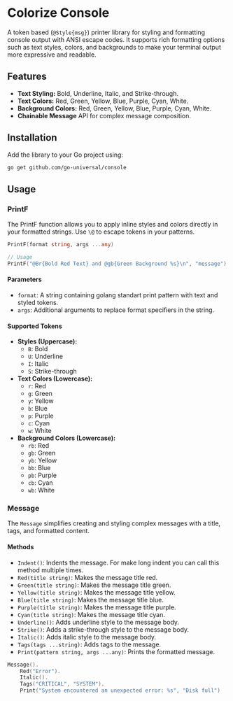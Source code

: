# Colorize Console

A token based (`@Style{msg}`) printer library for styling and formatting console output with ANSI escape codes. It supports rich formatting options such as text styles, colors, and backgrounds to make your terminal output more expressive and readable.

## Features

- **Text Styling:** Bold, Underline, Italic, and Strike-through.
- **Text Colors:** Red, Green, Yellow, Blue, Purple, Cyan, White.
- **Background Colors:** Red, Green, Yellow, Blue, Purple, Cyan, White.
- **Chainable Message** API for complex message composition.

## Installation

Add the library to your Go project using:

```sh
go get github.com/go-universal/console
```

## Usage

### PrintF

The PrintF function allows you to apply inline styles and colors directly in your formatted strings. Use `\@` to escape tokens in your patterns.

```go
PrintF(format string, args ...any)

// Usage
PrintF("@Br{Bold Red Text} and @gb{Green Background %s}\n", "message")
```

#### Parameters

- `format`: A string containing golang standart print pattern with text and styled tokens.
- `args`: Additional arguments to replace format specifiers in the string.

#### Supported Tokens

- **Styles (Uppercase):**
  - `B`: Bold
  - `U`: Underline
  - `I`: Italic
  - `S`: Strike-through
- **Text Colors (Lowercase):**
  - `r`: Red
  - `g`: Green
  - `y`: Yellow
  - `b`: Blue
  - `p`: Purple
  - `c`: Cyan
  - `w`: White
- **Background Colors (Lowercase):**
  - `rb`: Red
  - `gb`: Green
  - `yb`: Yellow
  - `bb`: Blue
  - `pb`: Purple
  - `cb`: Cyan
  - `wb`: White

### Message

The `Message` simplifies creating and styling complex messages with a title, tags, and formatted content.

#### Methods

- `Indent()`: Indents the message. For make long indent you can call this method multiple times.
- `Red(title string)`: Makes the message title red.
- `Green(title string)`: Makes the message title green.
- `Yellow(title string)`: Makes the message title yellow.
- `Blue(title string)`: Makes the message title blue.
- `Purple(title string)`: Makes the message title purple.
- `Cyan(title string)`: Makes the message title cyan.
- `Underline()`: Adds underline style to the message body.
- `Strike()`: Adds a strike-through style to the message body.
- `Italic()`: Adds italic style to the message body.
- `Tags(tags ...string)`: Adds tags to the message.
- `Print(pattern string, args ...any)`: Prints the formatted message.

```go
Message().
    Red("Error").
    Italic().
    Tags("CRITICAL", "SYSTEM").
    Print("System encountered an unexpected error: %s", "Disk full")
```
